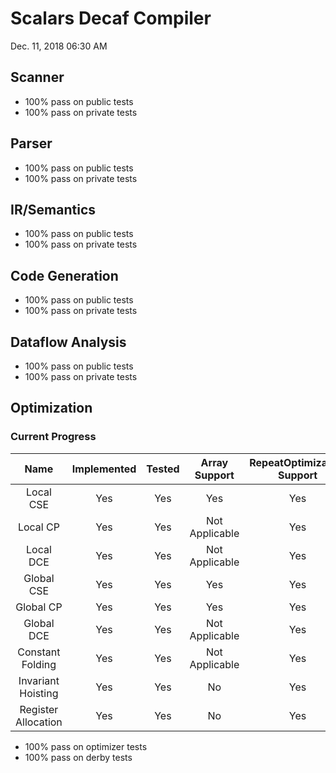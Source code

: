 # Scalars Decaf Compiler

Dec. 11, 2018 06:30 AM

## Scanner

- 100% pass on public tests
- 100% pass on private tests

## Parser

- 100% pass on public tests
- 100% pass on private tests

## IR/Semantics

- 100% pass on public tests
- 100% pass on private tests

## Code Generation

- 100% pass on public tests
- 100% pass on private tests

## Dataflow Analysis

- 100% pass on public tests
- 100% pass on private tests

## Optimization

### Current Progress

|        Name         | Implemented | Tested | Array Support  | RepeatOptimization Support |
| :-----------------: | :---------: | :----: | :------------: | :------------------------: |
|      Local CSE      |     Yes     |  Yes   |      Yes       |            Yes             |
|      Local CP       |     Yes     |  Yes   | Not Applicable |            Yes             |
|      Local DCE      |     Yes     |  Yes   | Not Applicable |            Yes             |
|     Global CSE      |     Yes     |  Yes   |      Yes       |            Yes             |
|      Global CP      |     Yes     |  Yes   |      Yes       |            Yes             |
|     Global DCE      |     Yes     |  Yes   | Not Applicable |            Yes             |
|  Constant Folding   |     Yes     |  Yes   | Not Applicable |            Yes             |
| Invariant Hoisting  |     Yes     |  Yes   |       No       |            Yes             |
| Register Allocation |     Yes     |  Yes   |       No       |            Yes             |

- 100% pass on optimizer tests
- 100% pass on derby tests

